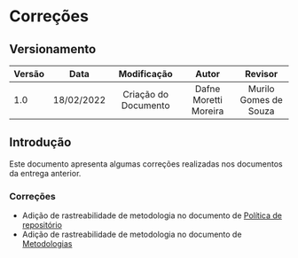 # Correções

## Versionamento

| Versão | Data       | Modificação          | Autor                        |Revisor|
| ------ | :--------: | :------------------: | :--------------------------: | :---: |
| 1.0    | 18/02/2022 | Criação do Documento | Dafne Moretti Moreira | Murilo Gomes de Souza            |


## Introdução

Este documento apresenta algumas correções realizadas nos documentos da entrega anterior.

### Correções

* Adição de rastreabilidade de metodologia no documento de [Política de repositório](pages/fase_01/iniciativasExtras/politica_repositorio.md)
* Adição de rastreabilidade de metodologia no documento de [Metodologias](pages/fase_01/metodologias.md)

